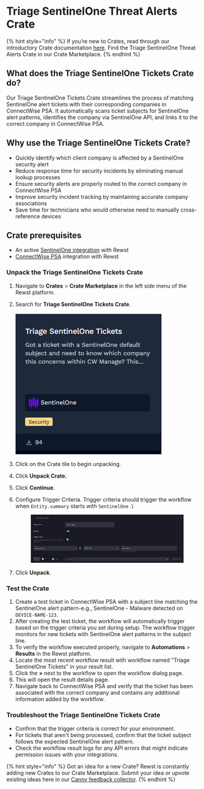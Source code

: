 # Triage SentinelOne Threat Alerts Crate

{% hint style="info" %}
If you’re new to Crates, read through our introductory Crate documentation [here](https://docs.rewst.help/prebuilt-automations/crates). Find the Triage SentinelOne Threat Alerts Crate in our Crate Marketplace.
{% endhint %}

## What does the Triage SentinelOne Tickets Crate do?

Our Triage SentinelOne Tickets Crate streamlines the process of matching SentinelOne alert tickets with their corresponding companies in ConnectWise PSA. It automatically scans ticket subjects for SentinelOne alert patterns, identifies the company via SentinelOne API, and links it to the correct company in ConnectWise PSA.

## Why use the Triage SentinelOne Tickets Crate?

* Quickly identify which client company is affected by a SentinelOne security alert
* Reduce response time for security incidents by eliminating manual lookup processes
* Ensure security alerts are properly routed to the correct company in ConnectWise PSA
* Improve security incident tracking by maintaining accurate company associations
* Save time for technicians who would otherwise need to manually cross-reference devices

## Crate prerequisites

* An active [SentinelOne integration](../../configuration/integrations/integration-guides/sentinelone-integration-setup.md) with Rewst
* [ConnectWise PSA](../../configuration/integrations/integration-guides/connectwise-integration-setup.md) integration with Rewst

### Unpack the Triage SentinelOne Tickets Crate

1. Navigate to **Crates** > **Crate Marketplace** in the left side menu of the Rewst platform.
2. Search for **Triage SentinelOne Tickets Crate**.\
   \
   ![](<../../../.gitbook/assets/image (177).png>)
3. Click on the Crate tile to begin unpacking.
4. Click **Unpack Crate.**
5. Click **Continue**.
6.  Configure Trigger Criteria. Trigger criteria should trigger the workflow when `Entity.summary` starts with `SentinelOne` .\


    <figure><img src="../../../.gitbook/assets/CleanShot 2025-03-05 at 22.37.01@2x.png" alt=""><figcaption></figcaption></figure>
7. Click **Unpack**.

### Test the Crate

1. Create a test ticket in ConnectWise PSA with a subject line matching the SentinelOne alert pattern-e.g., SentinelOne - Malware detected on `DEVICE-NAME-123`.
2. After creating the test ticket, the workflow will automatically trigger based on the trigger criteria you set during setup. The workflow trigger monitors for new tickets with SentinelOne alert patterns in the subject line.
3. To verify the workflow executed properly, navigate to **Automations** > **Results** in the Rewst platform.
4. Locate the most recent workflow result with workflow named "Triage SentinelOne Tickets" in your result list.
5. Click the **>** next to the workflow to open the workflow dialog page.
6. This will open the result details page.
7. Navigate back to ConnectWise PSA and verify that the ticket has been associated with the correct company and contains any additional information added by the workflow.

### Troubleshoot the Triage SentinelOne Tickets Crate

* Confirm that the trigger criteria is correct for your environment.
* For tickets that aren't being processed, confirm that the ticket subject follows the expected SentinelOne alert pattern.
* Check the workflow result logs for any API errors that might indicate permission issues with your integrations.

{% hint style="info" %}
Got an idea for a new Crate? Rewst is constantly adding new Crates to our Crate Marketplace. Submit your idea or upvote existing ideas here in our [Canny feedback collector](https://rewst.canny.io/crates).
{% endhint %}
